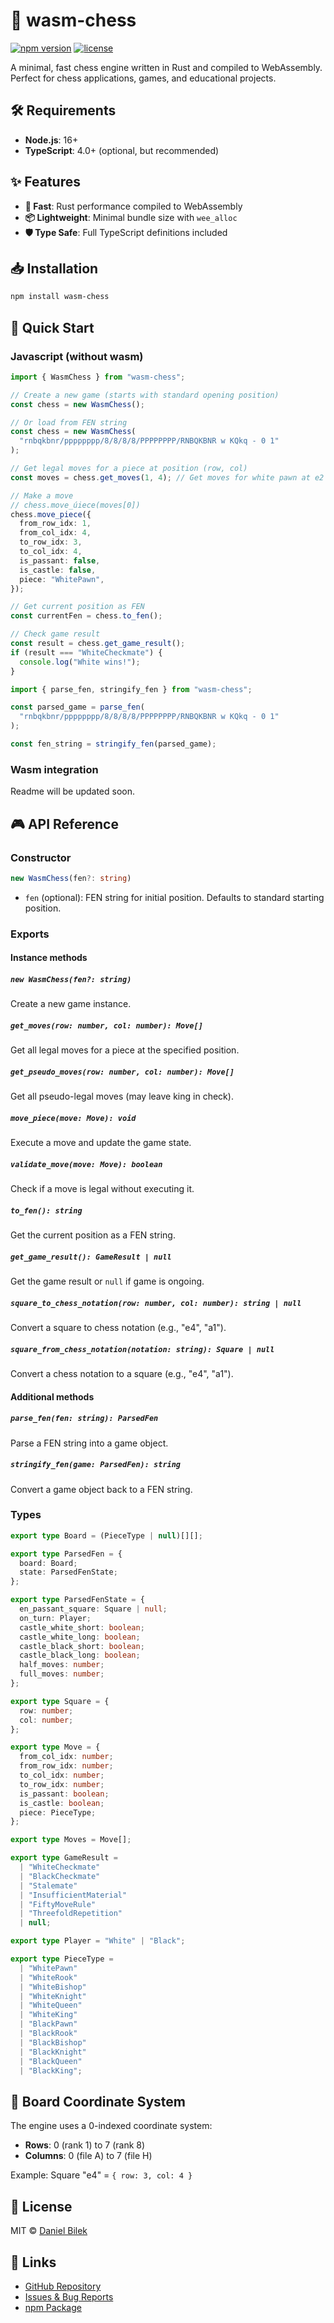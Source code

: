 # 🏁 wasm-chess

[![npm version](https://img.shields.io/npm/v/tiny-chess-wasm.svg)](https://www.npmjs.com/package/wasm-chess)
[![license](https://img.shields.io/npm/l/tiny-chess-wasm.svg)](https://github.com/dvenomb98/tiny-chess/blob/main/LICENSE.md)

A minimal, fast chess engine written in Rust and compiled to WebAssembly. Perfect for chess applications, games, and educational projects.

## 🛠️ Requirements

- **Node.js**: 16+
- **TypeScript**: 4.0+ (optional, but recommended)

## ✨ Features

- **🚀 Fast**: Rust performance compiled to WebAssembly
- **📦 Lightweight**: Minimal bundle size with `wee_alloc`
- **🛡️ Type Safe**: Full TypeScript definitions included

## 📥 Installation

```bash
npm install wasm-chess
```

## 🚀 Quick Start

### Javascript (without wasm)

```typescript
import { WasmChess } from "wasm-chess";

// Create a new game (starts with standard opening position)
const chess = new WasmChess();

// Or load from FEN string
const chess = new WasmChess(
  "rnbqkbnr/pppppppp/8/8/8/8/PPPPPPPP/RNBQKBNR w KQkq - 0 1"
);

// Get legal moves for a piece at position (row, col)
const moves = chess.get_moves(1, 4); // Get moves for white pawn at e2

// Make a move
// chess.move_úiece(moves[0])
chess.move_piece({
  from_row_idx: 1,
  from_col_idx: 4,
  to_row_idx: 3,
  to_col_idx: 4,
  is_passant: false,
  is_castle: false,
  piece: "WhitePawn",
});

// Get current position as FEN
const currentFen = chess.to_fen();

// Check game result
const result = chess.get_game_result();
if (result === "WhiteCheckmate") {
  console.log("White wins!");
}
```

```typescript
import { parse_fen, stringify_fen } from "wasm-chess";

const parsed_game = parse_fen(
  "rnbqkbnr/pppppppp/8/8/8/8/PPPPPPPP/RNBQKBNR w KQkq - 0 1"
);

const fen_string = stringify_fen(parsed_game);
```

### Wasm integration

Readme will be updated soon.

## 🎮 API Reference

### Constructor

```typescript
new WasmChess(fen?: string)
```

- `fen` (optional): FEN string for initial position. Defaults to standard starting position.

### Exports

#### Instance methods

##### `new WasmChess(fen?: string)`

Create a new game instance.

##### `get_moves(row: number, col: number): Move[]`

Get all legal moves for a piece at the specified position.

##### `get_pseudo_moves(row: number, col: number): Move[]`

Get all pseudo-legal moves (may leave king in check).

##### `move_piece(move: Move): void`

Execute a move and update the game state.

##### `validate_move(move: Move): boolean`

Check if a move is legal without executing it.

##### `to_fen(): string`

Get the current position as a FEN string.

##### `get_game_result(): GameResult | null`

Get the game result or `null` if game is ongoing.

##### `square_to_chess_notation(row: number, col: number): string | null`

Convert a square to chess notation (e.g., "e4", "a1").

##### `square_from_chess_notation(notation: string): Square | null`

Convert a chess notation to a square (e.g., "e4", "a1").

#### Additional methods

##### `parse_fen(fen: string): ParsedFen`

Parse a FEN string into a game object.

##### `stringify_fen(game: ParsedFen): string`

Convert a game object back to a FEN string.

### Types

```typescript
export type Board = (PieceType | null)[][];

export type ParsedFen = {
  board: Board;
  state: ParsedFenState;
};

export type ParsedFenState = {
  en_passant_square: Square | null;
  on_turn: Player;
  castle_white_short: boolean;
  castle_white_long: boolean;
  castle_black_short: boolean;
  castle_black_long: boolean;
  half_moves: number;
  full_moves: number;
};

export type Square = {
  row: number;
  col: number;
};

export type Move = {
  from_col_idx: number;
  from_row_idx: number;
  to_col_idx: number;
  to_row_idx: number;
  is_passant: boolean;
  is_castle: boolean;
  piece: PieceType;
};

export type Moves = Move[];

export type GameResult =
  | "WhiteCheckmate"
  | "BlackCheckmate"
  | "Stalemate"
  | "InsufficientMaterial"
  | "FiftyMoveRule"
  | "ThreefoldRepetition"
  | null;

export type Player = "White" | "Black";

export type PieceType =
  | "WhitePawn"
  | "WhiteRook"
  | "WhiteBishop"
  | "WhiteKnight"
  | "WhiteQueen"
  | "WhiteKing"
  | "BlackPawn"
  | "BlackRook"
  | "BlackBishop"
  | "BlackKnight"
  | "BlackQueen"
  | "BlackKing";
```

## 🎨 Board Coordinate System

The engine uses a 0-indexed coordinate system:

- **Rows**: 0 (rank 1) to 7 (rank 8)
- **Columns**: 0 (file A) to 7 (file H)

Example: Square "e4" = `{ row: 3, col: 4 }`

## 📄 License

MIT © [Daniel Bilek](https://github.com/dvenomb98)

## 🔗 Links

- [GitHub Repository](https://github.com/dvenomb98/tiny-chess)
- [Issues & Bug Reports](https://github.com/dvenomb98/tiny-chess/issues)
- [npm Package](https://www.npmjs.com/package/wasm-chess)
